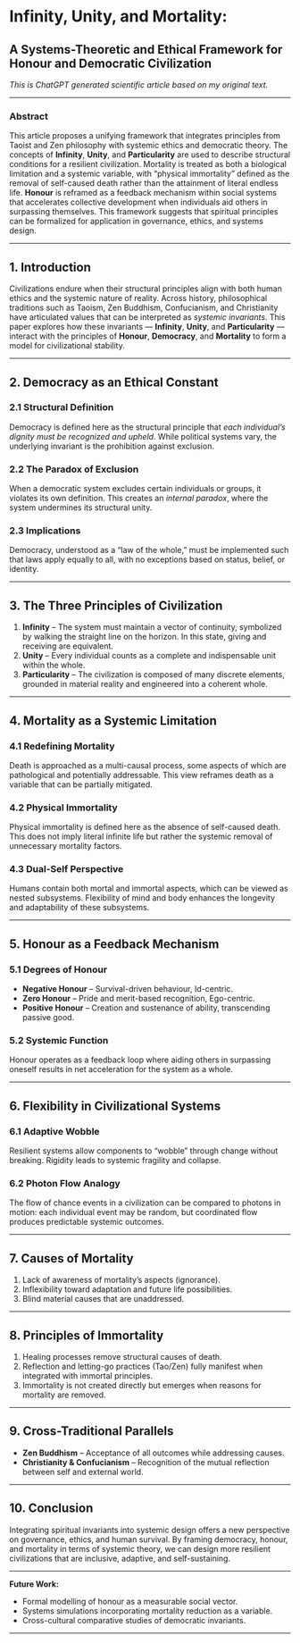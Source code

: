 # Infinity, Unity, and Mortality:  
## A Systems-Theoretic and Ethical Framework for Honour and Democratic Civilization

*This is ChatGPT generated scientific article based on my original text.*

---

### **Abstract**
This article proposes a unifying framework that integrates principles from Taoist and Zen philosophy with systemic ethics and democratic theory. The concepts of **Infinity**, **Unity**, and **Particularity** are used to describe structural conditions for a resilient civilization. Mortality is treated as both a biological limitation and a systemic variable, with “physical immortality” defined as the removal of self-caused death rather than the attainment of literal endless life. **Honour** is reframed as a feedback mechanism within social systems that accelerates collective development when individuals aid others in surpassing themselves. This framework suggests that spiritual principles can be formalized for application in governance, ethics, and systems design.

---

## 1. Introduction
Civilizations endure when their structural principles align with both human ethics and the systemic nature of reality. Across history, philosophical traditions such as Taoism, Zen Buddhism, Confucianism, and Christianity have articulated values that can be interpreted as *systemic invariants*. This paper explores how these invariants — **Infinity**, **Unity**, and **Particularity** — interact with the principles of **Honour**, **Democracy**, and **Mortality** to form a model for civilizational stability.

---

## 2. Democracy as an Ethical Constant
### 2.1 Structural Definition
Democracy is defined here as the structural principle that *each individual’s dignity must be recognized and upheld*. While political systems vary, the underlying invariant is the prohibition against exclusion.

### 2.2 The Paradox of Exclusion
When a democratic system excludes certain individuals or groups, it violates its own definition. This creates an *internal paradox*, where the system undermines its structural unity.

### 2.3 Implications
Democracy, understood as a “law of the whole,” must be implemented such that laws apply equally to all, with no exceptions based on status, belief, or identity.

---

## 3. The Three Principles of Civilization
1. **Infinity** – The system must maintain a vector of continuity, symbolized by walking the straight line on the horizon. In this state, giving and receiving are equivalent.
2. **Unity** – Every individual counts as a complete and indispensable unit within the whole.
3. **Particularity** – The civilization is composed of many discrete elements, grounded in material reality and engineered into a coherent whole.

---

## 4. Mortality as a Systemic Limitation
### 4.1 Redefining Mortality
Death is approached as a multi-causal process, some aspects of which are pathological and potentially addressable. This view reframes death as a variable that can be partially mitigated.

### 4.2 Physical Immortality
Physical immortality is defined here as the absence of self-caused death. This does not imply literal infinite life but rather the systemic removal of unnecessary mortality factors.

### 4.3 Dual-Self Perspective
Humans contain both mortal and immortal aspects, which can be viewed as nested subsystems. Flexibility of mind and body enhances the longevity and adaptability of these subsystems.

---

## 5. Honour as a Feedback Mechanism
### 5.1 Degrees of Honour
- **Negative Honour** – Survival-driven behaviour, Id-centric.
- **Zero Honour** – Pride and merit-based recognition, Ego-centric.
- **Positive Honour** – Creation and sustenance of ability, transcending passive good.

### 5.2 Systemic Function
Honour operates as a feedback loop where aiding others in surpassing oneself results in net acceleration for the system as a whole.

---

## 6. Flexibility in Civilizational Systems
### 6.1 Adaptive Wobble
Resilient systems allow components to “wobble” through change without breaking. Rigidity leads to systemic fragility and collapse.

### 6.2 Photon Flow Analogy
The flow of chance events in a civilization can be compared to photons in motion: each individual event may be random, but coordinated flow produces predictable systemic outcomes.

---

## 7. Causes of Mortality
1. Lack of awareness of mortality’s aspects (ignorance).
2. Inflexibility toward adaptation and future life possibilities.
3. Blind material causes that are unaddressed.

---

## 8. Principles of Immortality
1. Healing processes remove structural causes of death.
2. Reflection and letting-go practices (Tao/Zen) fully manifest when integrated with immortal principles.
3. Immortality is not created directly but emerges when reasons for mortality are removed.

---

## 9. Cross-Traditional Parallels
- **Zen Buddhism** – Acceptance of all outcomes while addressing causes.
- **Christianity & Confucianism** – Recognition of the mutual reflection between self and external world.

---

## 10. Conclusion
Integrating spiritual invariants into systemic design offers a new perspective on governance, ethics, and human survival. By framing democracy, honour, and mortality in terms of systemic theory, we can design more resilient civilizations that are inclusive, adaptive, and self-sustaining.

---

**Future Work:**  
- Formal modelling of honour as a measurable social vector.
- Systems simulations incorporating mortality reduction as a variable.
- Cross-cultural comparative studies of democratic invariants.

---
